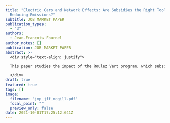 ```yaml
---
title: "Electric Cars and Network Effects: Are Subsidies the Right Tool for
  Reducing Emissions?"
subtitle: JOB MARKET PAPER
publication_types:
  - "3"
authors:
  - Jean-François Fournel
author_notes: []
publication: JOB MARKET PAPER
abstract: >-
  <div style="text-align: justify">

  This paper studies the impact of the Roulez Vert program, which subsidized new purchases of electric vehicles in the province of Quebec, Canada. I study the impact of the program on sales, firms' pricing behavior, and charging station deployment, and estimate the cost of avoiding carbon emissions or replacing traditional vehicles with electric ones using subsidies. To evaluate the impacts of the program, I rely on a structural model in which demand follows a nested logit specification and supply is determined by multi-product firms competing on prices. I augment the model to incorporate charging station deployment. Specifically, I allow for county-level governments to choose where and how many stations to install in their region to provide charging capacity to EV owners. I find that the program explains 45.7% of electric vehicle sales and 27.7% of charging stations installed between 2012 and 2018. I estimate an average abatement cost of $1,345 and a marginal abatement cost of $1,541 per ton of CO<sub>2</sub>, well above conventional estimates of the social cost of carbon emissions. Part of the reason behind these high estimated costs is that 62.1% of the additional electric vehicle sales originated from consumers that would have chosen the outside option if no subsidy was available, suggesting that the policy did not target the right consumers.

  </div>
draft: true
featured: true
tags: []
image:
  filename: "jmp_jff_mcgill.pdf"
  focal_point: ""
  preview_only: false
date: 2021-10-01T17:25:12.641Z
---
```

